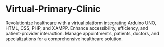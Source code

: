 # Virtual-Primary-Clinic
Revolutionize healthcare with a virtual platform integrating Arduino UNO, HTML, CSS, PHP, and XAMPP. Enhance accessibility, efficiency, and patient-provider interaction. Manage appointments, patients, doctors, and specializations for a comprehensive healthcare solution.
